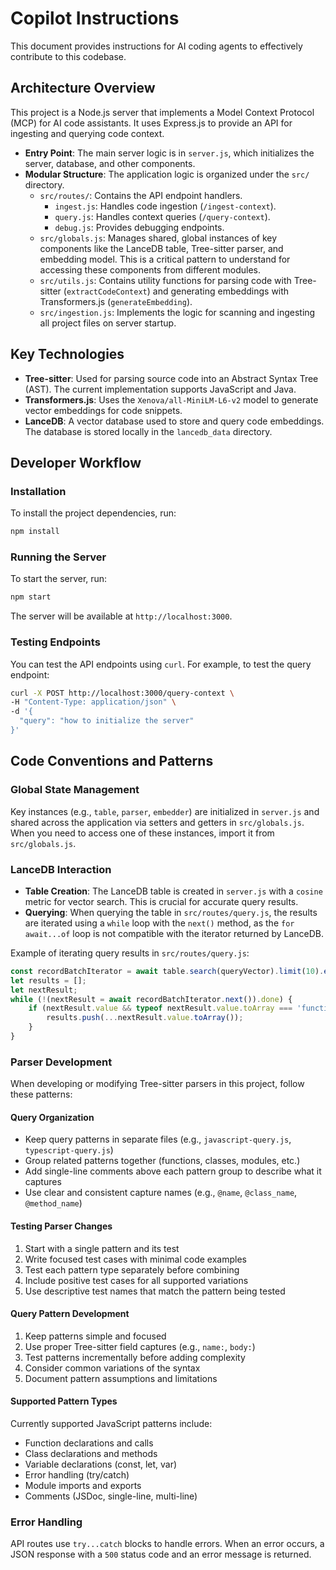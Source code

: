 # Copilot Instructions

This document provides instructions for AI coding agents to effectively contribute to this codebase.

## Architecture Overview

This project is a Node.js server that implements a Model Context Protocol (MCP) for AI code assistants. It uses Express.js to provide an API for ingesting and querying code context.

- **Entry Point**: The main server logic is in `server.js`, which initializes the server, database, and other components.
- **Modular Structure**: The application logic is organized under the `src/` directory.
  - `src/routes/`: Contains the API endpoint handlers.
    - `ingest.js`: Handles code ingestion (`/ingest-context`).
    - `query.js`: Handles context queries (`/query-context`).
    - `debug.js`: Provides debugging endpoints.
  - `src/globals.js`: Manages shared, global instances of key components like the LanceDB table, Tree-sitter parser, and embedding model. This is a critical pattern to understand for accessing these components from different modules.
  - `src/utils.js`: Contains utility functions for parsing code with Tree-sitter (`extractCodeContext`) and generating embeddings with Transformers.js (`generateEmbedding`).
  - `src/ingestion.js`: Implements the logic for scanning and ingesting all project files on server startup.

## Key Technologies

- **Tree-sitter**: Used for parsing source code into an Abstract Syntax Tree (AST). The current implementation supports JavaScript and Java.
- **Transformers.js**: Uses the `Xenova/all-MiniLM-L6-v2` model to generate vector embeddings for code snippets.
- **LanceDB**: A vector database used to store and query code embeddings. The database is stored locally in the `lancedb_data` directory.

## Developer Workflow

### Installation

To install the project dependencies, run:
```bash
npm install
```

### Running the Server

To start the server, run:
```bash
npm start
```
The server will be available at `http://localhost:3000`.

### Testing Endpoints

You can test the API endpoints using `curl`. For example, to test the query endpoint:
```bash
curl -X POST http://localhost:3000/query-context \
-H "Content-Type: application/json" \
-d '{
  "query": "how to initialize the server"
}'
```

## Code Conventions and Patterns

### Global State Management

Key instances (e.g., `table`, `parser`, `embedder`) are initialized in `server.js` and shared across the application via setters and getters in `src/globals.js`. When you need to access one of these instances, import it from `src/globals.js`.

### LanceDB Interaction

- **Table Creation**: The LanceDB table is created in `server.js` with a `cosine` metric for vector search. This is crucial for accurate query results.
- **Querying**: When querying the table in `src/routes/query.js`, the results are iterated using a `while` loop with the `next()` method, as the `for await...of` loop is not compatible with the iterator returned by LanceDB.

Example of iterating query results in `src/routes/query.js`:
```javascript
const recordBatchIterator = await table.search(queryVector).limit(10).execute();
let results = [];
let nextResult;
while (!(nextResult = await recordBatchIterator.next()).done) {
    if (nextResult.value && typeof nextResult.value.toArray === 'function') {
        results.push(...nextResult.value.toArray());
    }
}
```

### Parser Development

When developing or modifying Tree-sitter parsers in this project, follow these patterns:

#### Query Organization
- Keep query patterns in separate files (e.g., `javascript-query.js`, `typescript-query.js`)
- Group related patterns together (functions, classes, modules, etc.)
- Add single-line comments above each pattern group to describe what it captures
- Use clear and consistent capture names (e.g., `@name`, `@class_name`, `@method_name`)

#### Testing Parser Changes
1. Start with a single pattern and its test
2. Write focused test cases with minimal code examples
3. Test each pattern type separately before combining
4. Include positive test cases for all supported variations
5. Use descriptive test names that match the pattern being tested

#### Query Pattern Development
1. Keep patterns simple and focused
2. Use proper Tree-sitter field captures (e.g., `name:`, `body:`)
3. Test patterns incrementally before adding complexity
4. Consider common variations of the syntax
5. Document pattern assumptions and limitations

#### Supported Pattern Types
Currently supported JavaScript patterns include:
- Function declarations and calls
- Class declarations and methods
- Variable declarations (const, let, var)
- Error handling (try/catch)
- Module imports and exports
- Comments (JSDoc, single-line, multi-line)

### Error Handling

API routes use `try...catch` blocks to handle errors. When an error occurs, a JSON response with a `500` status code and an error message is returned.
